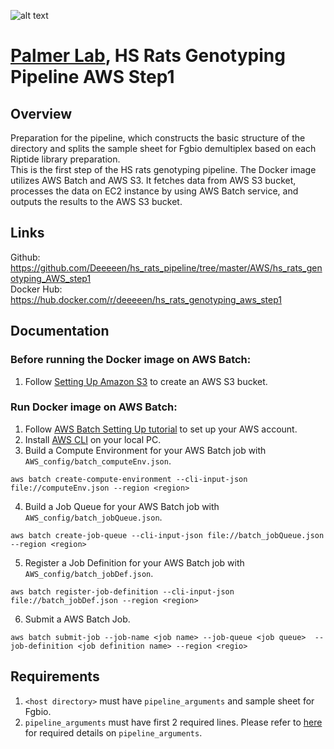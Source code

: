![alt text](https://secureservercdn.net/198.71.233.106/h9j.d46.myftpupload.com/wp-content/uploads/2019/09/palmerlab-logo.png)
# [Palmer Lab](https://palmerlab.org/), HS Rats Genotyping Pipeline AWS Step1  
## Overview  
Preparation for the pipeline, which constructs the basic structure of the directory and splits the sample sheet for Fgbio demultiplex based on each Riptide library preparation.  
This is the first step of the HS rats genotyping pipeline. The Docker image utilizes AWS Batch and AWS S3. It fetches data from AWS S3 bucket, processes the data on EC2 instance by using AWS Batch service, and outputs the results to the AWS S3 bucket.

## Links
Github: https://github.com/Deeeeen/hs_rats_pipeline/tree/master/AWS/hs_rats_genotyping_AWS_step1  
Docker Hub: https://hub.docker.com/r/deeeeen/hs_rats_genotyping_aws_step1  

## Documentation
### Before running the Docker image on AWS Batch:
1. Follow [Setting Up Amazon S3](https://docs.aws.amazon.com/AmazonS3/latest/gsg/SigningUpforS3.html) to create an AWS S3 bucket.

### Run Docker image on AWS Batch:
1. Follow [AWS Batch Setting Up tutorial](https://docs.aws.amazon.com/batch/latest/userguide/get-set-up-for-aws-batch.html) to set up your AWS account.
2. Install [AWS CLI](https://docs.aws.amazon.com/cli/latest/userguide/cli-chap-install.html) on your local PC.
3. Build a Compute Environment for your AWS Batch job with ```AWS_config/batch_computeEnv.json```.
```
aws batch create-compute-environment --cli-input-json file://computeEnv.json --region <region>
```
4. Build a Job Queue for your AWS Batch job with ```AWS_config/batch_jobQueue.json```.
```
aws batch create-job-queue --cli-input-json file://batch_jobQueue.json --region <region>
```
5. Register a Job Definition for your AWS Batch job with ```AWS_config/batch_jobDef.json```.
```
aws batch register-job-definition --cli-input-json file://batch_jobDef.json --region <region>
```
6. Submit a AWS Batch Job.
```
aws batch submit-job --job-name <job name> --job-queue <job queue>  --job-definition <job definition name> --region <regio>
```
## Requirements
1. ```<host directory>``` must have ```pipeline_arguments``` and sample sheet for Fgbio.
2. ```pipeline_arguments``` must have first 2 required lines. Please refer to [here](https://github.com/Deeeeen/hs_rats_pipeline/blob/master/Docker/README.md) for required details on ```pipeline_arguments```.